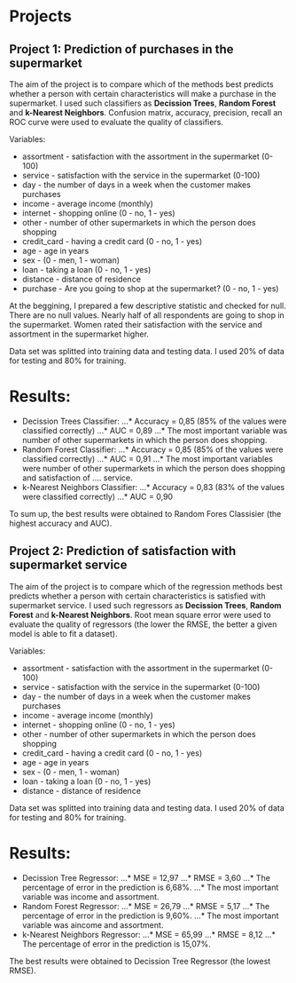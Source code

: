 # Projects


## Project 1: Prediction of purchases in the supermarket
The aim of the project is to compare which of the methods best predicts whether a person with certain characteristics will  make a purchase in the supermarket. I used such classifiers as **Decission Trees**, **Random Forest** and **k-Nearest Neighbors**. 
Confusion matrix, accuracy, precision, recall an ROC curve were used to evaluate the quality of classifiers. 

Variables:
* assortment - satisfaction with the assortment in the supermarket (0-100)
* service - satisfaction with the service in the supermarket (0-100)
* day - the number of days in a week when the customer makes purchases
* income - average income (monthly)
* internet - shopping online (0 - no, 1 - yes)
* other - number of other supermarkets in which the person does shopping
* credit_card - having a credit card (0 - no, 1 - yes)
* age - age in years
* sex - (0 - men, 1 - woman)
* loan - taking a loan (0 - no, 1 - yes)
* distance - distance of residence
* purchase - Are you going to shop at the supermarket? (0 - no, 1 - yes)

At the beggining, I prepared a few descriptive statistic and checked for null. There are no null values. Nearly half of all respondents are going to shop in the supermarket. Women rated their satisfaction with the service and assortment in the supermarket higher.

Data set was splitted into training data and testing data. I used 20% of data for testing and 80% for training. 
# Results: 
* Decission Trees Classifier:
...* Accuracy = 0,85 (85% of the values were classified correctly)
...* AUC = 0,89
...* The most important variable was number of other supermarkets in which the person does shopping.
* Random Forest Classifier:
...* Accuracy = 0,85 (85% of the values were classified correctly)
...* AUC = 0,91
...* The most important variables were number of other supermarkets in which the person does shopping and satisfaction of 
.... service.
* k-Nearest Neighbors Classifier:
...* Accuracy = 0,83 (83% of the values were classified correctly)
...* AUC = 0,90

To sum up, the best results were obtained to Random Fores Classisier (the highest accuracy and AUC). 


## Project 2: Prediction of satisfaction with supermarket service
The aim of the project is to compare which of the regression methods best predicts whether a person with certain characteristics is satisfied with supermarket service. I used such regressors as **Decission Trees**, **Random Forest** and **k-Nearest Neighbors**. 
Root mean square error were used to evaluate the quality of regressors (the lower the RMSE, the better a given model is able to fit a dataset).

Variables:
* assortment - satisfaction with the assortment in the supermarket (0-100)
* service - satisfaction with the service in the supermarket (0-100)
* day - the number of days in a week when the customer makes purchases
* income - average income (monthly)
* internet - shopping online (0 - no, 1 - yes)
* other - number of other supermarkets in which the person does shopping
* credit_card - having a credit card (0 - no, 1 - yes)
* age - age in years
* sex - (0 - men, 1 - woman)
* loan - taking a loan (0 - no, 1 - yes)
* distance - distance of residence

Data set was splitted into training data and testing data. I used 20% of data for testing and 80% for training. 

# Results: 
* Decission Tree Regressor:
...* MSE = 12,97
...* RMSE = 3,60
...* The percentage of error in the prediction is 6,68%.
...* The most important variable was income and assortment.
* Random Forest Regressor:
...* MSE = 26,79
...* RMSE = 5,17
...* The percentage of error in the prediction is 9,60%.
...* The most important variable was aincome and assortment.
* k-Nearest Neighbors Regressor:
...* MSE = 65,99
...* RMSE = 8,12
...* The percentage of error in the prediction is 15,07%.

The best results were obtained to Decission Tree Regressor (the lowest RMSE).

